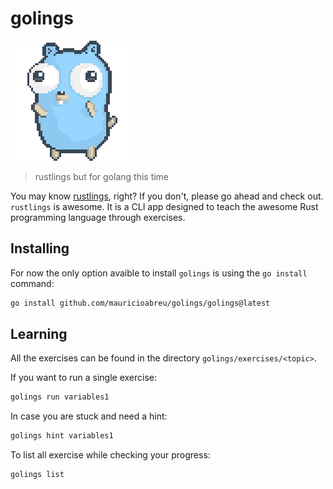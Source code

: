 # golings

![gopher](misc/gopher-dance.gif)

> rustlings but for golang this time

You may know [rustlings](https://github.com/rust-lang/rustlings), right? If you don't, please go ahead and check out.
`rustlings` is awesome. It is a CLI app designed to teach the awesome Rust programming language through exercises.

## Installing

For now the only option avaible to install `golings` is using the `go install` command:

```sh
go install github.com/mauricioabreu/golings/golings@latest
```

## Learning

All the exercises can be found in the directory `golings/exercises/<topic>`.

If you want to run a single exercise:

```sh
golings run variables1
```

In case you are stuck and need a hint:

```sh
golings hint variables1
```

To list all exercise while checking your progress:

```sh
golings list
```

